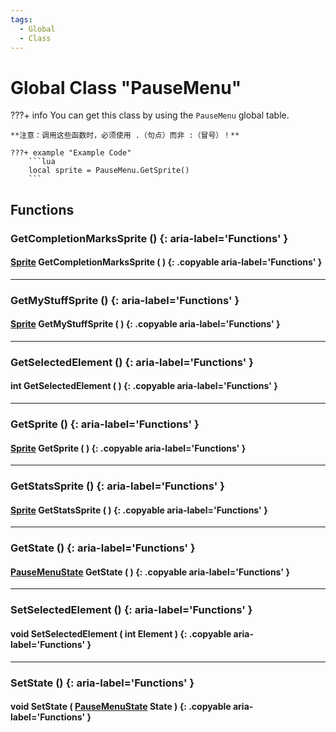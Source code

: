 ```yaml
---
tags:
  - Global
  - Class
---
```

# Global Class "PauseMenu"

???+ info
    You can get this class by using the `PauseMenu` global table.

    **注意：调用这些函数时，必须使用 .（句点）而非 :（冒号）！**
    
    ???+ example "Example Code"
        ```lua
        local sprite = PauseMenu.GetSprite()
        ```

## Functions

### GetCompletionMarksSprite () {: aria-label='Functions' }
#### [Sprite](../Sprite.md) GetCompletionMarksSprite ( ) {: .copyable aria-label='Functions' }

___
### GetMyStuffSprite () {: aria-label='Functions' }
#### [Sprite](../Sprite.md) GetMyStuffSprite ( ) {: .copyable aria-label='Functions' }

___
### GetSelectedElement () {: aria-label='Functions' }
#### int GetSelectedElement ( ) {: .copyable aria-label='Functions' }

___
### GetSprite () {: aria-label='Functions' }
#### [Sprite](../Sprite.md) GetSprite ( ) {: .copyable aria-label='Functions' }

___
### GetStatsSprite () {: aria-label='Functions' }
#### [Sprite](../Sprite.md) GetStatsSprite ( ) {: .copyable aria-label='Functions' }

___
### GetState () {: aria-label='Functions' }
#### [PauseMenuState](../enums/PauseMenuStates.md) GetState ( ) {: .copyable aria-label='Functions' }

___
### SetSelectedElement () {: aria-label='Functions' }
#### void SetSelectedElement ( int Element ) {: .copyable aria-label='Functions' }

___
### SetState () {: aria-label='Functions' }
#### void SetState ( [PauseMenuState](../enums/PauseMenuStates.md) State ) {: .copyable aria-label='Functions' }